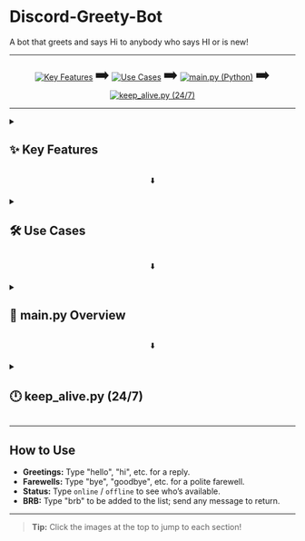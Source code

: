 # Discord-Greety-Bot

A bot that greets and says Hi to anybody who says HI or is new!

---

<p align="center">
  <a href="#features"><img src="https://img.icons8.com/?size=100&id=85736&format=png&color=000000" alt="Key Features" title="Key Features" /></a>
  <span style="font-size:2em;">➡️</span>
  <a href="#use-cases"><img src="https://img.icons8.com/?size=100&id=102134&format=png&color=000000" alt="Use Cases" title="Use Cases" /></a>
  <span style="font-size:2em;">➡️</span>
  <a href="#mainpy"><img src="https://img.icons8.com/?size=100&id=13441&format=png&color=000000" alt="main.py (Python)" title="main.py (Python)" /></a>
  <span style="font-size:2em;">➡️</span>
  <a href="#keepalivepy"><img src="https://img.icons8.com/?size=100&id=Ff1D1j6ayZGU&format=png&color=000000" alt="keep_alive.py (24/7)" title="keep_alive.py (24/7)" /></a>
</p>

---

<details>
  <summary><h2 id="features">✨ Key Features</h2></summary>

- Stable Discord integration with discord.py
- Responds to greetings, farewells, and status words
- Tracks “brb” users in memory
- Free Replit hosting (always-on)
- 24/7 uptime via keep_alive.py and external pinging
- Secure token via environment variable
- Easy updates via GitHub

</details>

<p align="center">⬇️</p>

<details>
  <summary><h2 id="use-cases">🛠️ Use Cases</h2></summary>

- Greets new members and replies to “hi”, “hello”, etc.
- Check who’s online/offline with `online` or `offline`
- “brb” system shows who’s away and removes them when back
- Keeps your server organized and welcoming

</details>

<p align="center">⬇️</p>

<details>
  <summary><h2 id="mainpy">🐍 main.py Overview</h2></summary>

- Entry point for the Discord bot
- Sets up client/intents, event handlers, and command logic
- Handles greetings, farewells, status, and BRB
- Loads token securely, imports keep_alive.py for uptime

</details>

<p align="center">⬇️</p>

<details>
  <summary><h2 id="keepalivepy">🕛 keep_alive.py (24/7)</h2></summary>

- Runs a lightweight Flask web server for uptime monitoring
- Keeps the bot alive on Replit by responding to pings
- Import and call `keep_alive()` from `main.py`

</details>

---

## How to Use

- **Greetings:** Type "hello", "hi", etc. for a reply.
- **Farewells:** Type "bye", "goodbye", etc. for a polite farewell.
- **Status:** Type `online` / `offline` to see who’s available.
- **BRB:** Type "brb" to be added to the list; send any message to return.

---

> **Tip:** Click the images at the top to jump to each section!
